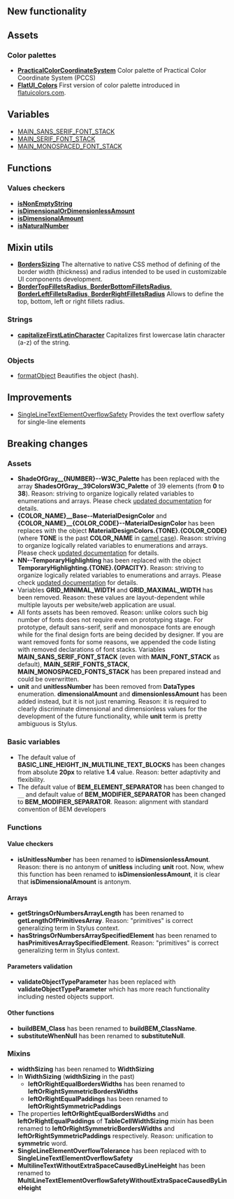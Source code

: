 ## New functionality

## Assets

### Color palettes

* [**PracticalColorCoordinateSystem**]((https://github.com/TokugawaTakeshi/Yamato-Daiwa-Frontend/blob/master/CoreLibrary/Package/Documentation/Styles/01-Assets/03-Colors/PracticalColorCoordinateSystem/PracticalColorCoordinateSystem.md)) 
  Color palette of Practical Color Coordinate System (PCCS) 
* [**FlatUI_Colors**](https://github.com/TokugawaTakeshi/Yamato-Daiwa-Frontend/blob/master/CoreLibrary/Package/Documentation/Styles/03-BuildInPlugins/ColorPalettes/FlatUI/FlatUI_ColorsPalette.md)
  First version of color palette introduced in [flatuicolors.com](https://flatuicolors.com/). 


## Variables

* [MAIN_SANS_SERIF_FONT_STACK](https://github.com/TokugawaTakeshi/Yamato-Daiwa-Frontend/blob/master/CoreLibrary/Package/Documentation/Styles/02-Kernel/01-BasicVariables/01-BasicVariables.md#font-stacks)
* [MAIN_SERIF_FONT_STACK](https://github.com/TokugawaTakeshi/Yamato-Daiwa-Frontend/blob/master/CoreLibrary/Package/Documentation/Styles/02-Kernel/01-BasicVariables/01-BasicVariables.md#font-stacks)
* [MAIN_MONOSPACED_FONT_STACK](https://github.com/TokugawaTakeshi/Yamato-Daiwa-Frontend/blob/master/CoreLibrary/Package/Documentation/Styles/02-Kernel/01-BasicVariables/01-BasicVariables.md#font-stacks)


## Functions
### Values checkers

* [**isNonEmptyString**](https://github.com/TokugawaTakeshi/Yamato-Daiwa-Frontend/blob/master/CoreLibrary/Package/Documentation/Styles/02-Kernel/02-Functions/01-ValueCheckers.md)
* [**isDimensionalOrDimensionlessAmount**](https://github.com/TokugawaTakeshi/Yamato-Daiwa-Frontend/blob/master/CoreLibrary/Package/Documentation/Styles/02-Kernel/02-Functions/01-ValueCheckers.md)
* [**isDimensionalAmount**](https://github.com/TokugawaTakeshi/Yamato-Daiwa-Frontend/blob/master/CoreLibrary/Package/Documentation/Styles/02-Kernel/02-Functions/01-ValueCheckers.md)
* [**isNaturalNumber**](https://github.com/TokugawaTakeshi/Yamato-Daiwa-Frontend/blob/master/CoreLibrary/Package/Documentation/Styles/02-Kernel/02-Functions/01-ValueCheckers.md#isnaturalnumber)


## Mixin utils

* [**BordersSizing**](https://github.com/TokugawaTakeshi/Yamato-Daiwa-Frontend/blob/master/CoreLibrary/Package/Documentation/Styles/02-Kernel/03-UtilityMixins/01-Sizing/03-Borders/BordersSizing.md)
  The alternative to native CSS method of defining of the border width (thickness) and radius intended to be used in customizable UI components development.
* [**BorderTopFilletsRadius**, **BorderBottomFilletsRadius**, **BorderLeftFilletsRadius**, **BorderRightFilletsRadius**](https://github.com/TokugawaTakeshi/Yamato-Daiwa-Frontend/blob/master/CoreLibrary/Package/Documentation/Styles/02-Kernel/03-UtilityMixins/01-Sizing/03-Borders/BordersFilletsRadius.md) 
  Allows to define the top, bottom, left or right fillets radius.

### Strings

* [**capitalizeFirstLatinCharacter**](https://github.com/TokugawaTakeshi/Yamato-Daiwa-Frontend/blob/master/CoreLibrary/Package/Documentation/Styles/02-Kernel/02-Functions/03-Strings/capitalizeFirstLatinCharacter.md)
  Capitalizes first lowercase latin character (a-z) of the string.


### Objects

* [formatObject](https://github.com/TokugawaTakeshi/Yamato-Daiwa-Frontend/blob/master/CoreLibrary/Package/Documentation/Styles/02-Kernel/02-Functions/04-Objects/formatObject.md)
  Beautifies the object (hash).


## Improvements

* [SingleLineTextElementOverflowSafety](https://github.com/TokugawaTakeshi/Yamato-Daiwa-Frontend/blob/master/CoreLibrary/Package/Documentation/Styles/02-Kernel/05-TypographyUtils/SingleLineTextElementOverflowSafety.md) 
  Provides the text overflow safety for single-line elements

## Breaking changes

### Assets

* **ShadeOfGray__{NUMBER}--W3C_Palette** has been replaced with the array **ShadesOfGray__39ColorsW3C_Palette** of 39
  elements (from **0** to **38**). Reason: striving to organize logically related variables to enumerations and arrays.
  Please check [updated documentation](https://github.com/TokugawaTakeshi/Yamato-Daiwa-Frontend/blob/master/CoreLibrary/Package/Documentation/Styles/01-Assets/03-Colors/ShadesOfGray__39ColorsW3C_Palette/ShadesOfGray__39ColorsW3C_Palette.md)
  for details.
* **{COLOR_NAME}__Base--MaterialDesignColor** and **{COLOR_NAME}__{COLOR_CODE}--MaterialDesignColor** has been replaces
  with the object **MaterialDesignColors.{TONE}.{COLOR_CODE}** (where **TONE** is the past **COLOR_NAME** in 
  [camel case](https://en.wikipedia.org/wiki/Camel_case)). Reason: striving to organize logically related variables to
  enumerations and arrays. Please check [updated documentation](https://github.com/TokugawaTakeshi/Yamato-Daiwa-Frontend/blob/master/CoreLibrary/Package/Documentation/Styles/03-BuildInPlugins/ColorPalettes/MaterialDesign/MaterialDesignColorsPalette.md)
  for details.
* **NN--TemporaryHighlighting** has been replaced with the object **TemporaryHighlighting.{TONE}.{OPACITY}**. Reason: 
  striving to organize logically related variables to enumerations and arrays. Please check [updated documentation](https://github.com/TokugawaTakeshi/Yamato-Daiwa-Frontend/blob/master/CoreLibrary/Package/Documentation/Styles/01-Assets/03-Colors/TemporaryHighlighting/TemporaryHighlighting.md)
  for details.
* Variables **GRID_MINIMAL_WIDTH** and **GRID_MAXIMAL_WIDTH** has been removed. Reason: these values are layout-dependent
  while multiple layouts per website/web application are usual. 
* All fonts assets has been removed. Reason: unlike colors such big number of fonts does not require even on prototyping stage.
  For prototype, default sans-serif, serif and monospace fonts are enough while for the final design forts are being decided
  by designer. If you are want removed fonts for some reasons, we appended the code listing with removed declarations of 
  font stacks. Variables **MAIN_SANS_SERIF_FONT_STACK** (even with **MAIN_FONT_STACK** as default), **MAIN_SERIF_FONTS_STACK**, 
  **MAIN_MONOSPACED_FONTS_STACK** has been prepared instead and could be overwritten.
* **unit** and **unitlessNumber** has been removed from **DataTypes** enumeration. **dimensionalAmount** and 
  **dimensionlessAmount** has been added instead, but it is not just renaming. Reason: it is required to clearly 
  discriminate dimensional and dimensionless values for the development of the future functionality, while **unit** 
  term is pretty ambiguous is Stylus.


### Basic variables

* The default value of **BASIC_LINE_HEIGHT_IN_MULTILINE_TEXT_BLOCKS** has been changes from absolute **20px** to relative
  **1.4** value. Reason: better adaptivity and flexibility.
* The default value of **BEM_ELEMENT_SEPARATOR** has been changed to `__` and default value of **BEM_MODIFIER_SEPARATOR**
  has been changed to **BEM_MODIFIER_SEPARATOR**. Reason: alignment with standard convention of BEM developers


### Functions
#### Value checkers

* **isUnitlessNumber** has been renamed to **isDimensionlessAmount**. Reason: there is no antonym of **unitless** including
  **unit** root. Now, whew this function has been renamed to **isDimensionlessAmount**, it is clear that **isDimensionalAmount**
  is antonym.

#### Arrays

* **getStringsOrNumbersArrayLength** has been renamed to **getLengthOfPrimitivesArray**. Reason: "primitives" is correct
  generalizing term in Stylus context.
* **hasStringsOrNumbersArraySpecifiedElement** has been renamed to **hasPrimitivesArraySpecifiedElement**. Reason: "primitives"
  is correct generalizing term in Stylus context.

#### Parameters validation

* **validateObjectTypeParameter** has been replaced with **validateObjectTypeParameter** which has more reach functionality
including nested objects support.

#### Other functions 

* **buildBEM_Class** has been renamed to **buildBEM_ClassName**.
* **substituteWhenNull** has been renamed to **substituteNull**.


### Mixins

* **widthSizing** has been renamed to **WidthSizing**
* In **WidthSizing** (**widthSizing** in the past)
  * **leftOrRightEqualBordersWidths** has been renamed to **leftOrRightSymmetricBordersWidths**
  * **leftOrRightEqualPaddings** has been renamed to **leftOrRightSymmetricPaddings**
* The properties **leftOrRightEqualBordersWidths** and **leftOrRightEqualPaddings** of **TableCellWidthSizing** mixin
  has been renamed to **leftOrRightSymmetricBordersWidths** and **leftOrRightSymmetricPaddings** respectively. Reason:
  unification to **symmetric** word.
* **SingleLineElementOverflowTolerance** has been replaced with to **SingleLineTextElementOverflowSafety**
* **MultilineTextWithoutExtraSpaceCausedByLineHeight** has been renamed to **MultiLineTextElementOverflowSafetyWithoutExtraSpaceCausedByLineHeight**
